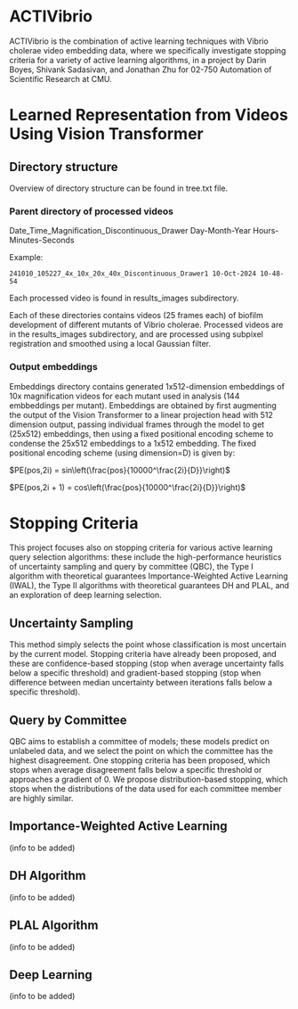 # ACTIVibrio
ACTIVibrio is the combination of active learning techniques with Vibrio cholerae video embedding data, where we specifically investigate stopping criteria for a variety of active learning algorithms, in a project by Darin Boyes, Shivank Sadasivan, and Jonathan Zhu for 02-750 Automation of Scientific Research at CMU.


# Learned Representation from Videos Using Vision Transformer
## Directory structure
Overview of directory structure can be found in tree.txt file.
### Parent directory of processed videos 
Date_Time_Magnification_Discontinuous_Drawer Day-Month-Year Hours-Minutes-Seconds

Example:
```
241010_105227_4x_10x_20x_40x_Discontinuous_Drawer1 10-Oct-2024 10-48-54
```
Each processed video is found in results_images subdirectory.

Each of these directories contains videos (25 frames each) of biofilm development of different mutants of Vibrio cholerae. Processed videos are in the results_images subdirectory, and are processed using subpixel registration and smoothed using a local Gaussian filter.

### Output embeddings
Embeddings directory contains generated 1x512-dimension embeddings of 10x magnification videos for each mutant used in analysis (144 embbeddings per mutant). Embeddings are obtained by first augmenting the output of the Vision Transformer to a linear projection head with 512 dimension output, passing individual frames through the model to get (25x512) embeddings, then using a fixed positional encoding scheme to condense the 25x512 embeddings to a 1x512 embedding. The fixed positional encoding scheme (using dimension=D) is given by:

$PE(pos,2i) = sin\left(\frac{pos}{10000^\frac{2i}{D}}\right)$

$PE(pos,2i + 1) = cos\left(\frac{pos}{10000^\frac{2i}{D}}\right)$

# Stopping Criteria

This project focuses also on stopping criteria for various active learning query selection algorithms: these include the high-performance heuristics of uncertainty sampling and query by committee (QBC), the Type I algorithm with theoretical guarantees Importance-Weighted Active Learning (IWAL), the Type II algorithms with theoretical guarantees DH and PLAL, and an exploration of deep learning selection. 

## Uncertainty Sampling

This method simply selects the point whose classification is most uncertain by the current model. Stopping criteria have already been proposed, and these are confidence-based stopping (stop when average uncertainty falls below a specific threshold) and gradient-based stopping (stop when difference between median uncertainty between iterations falls below a specific threshold).

## Query by Committee

QBC aims to establish a committee of models; these models predict on unlabeled data, and we select the point on which the committee has the highest disagreement. One stopping criteria has been proposed, which stops when average disagreement falls below a specific threshold or approaches a gradient of 0. We propose distribution-based stopping, which stops when the distributions of the data used for each committee member are highly similar. 

## Importance-Weighted Active Learning

(info to be added)

## DH Algorithm

(info to be added)

## PLAL Algorithm

(info to be added)

## Deep Learning

(info to be added)


